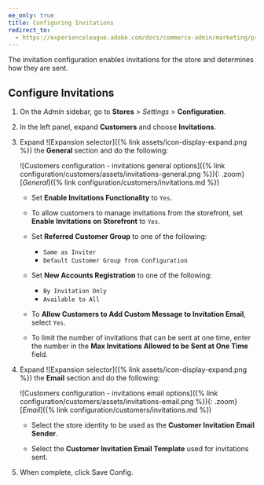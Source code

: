 ```yaml
---
ee_only: true
title: Configuring Invitations
redirect_to:
  - https://experienceleague.adobe.com/docs/commerce-admin/marketing/promotions/events/invitations.html#enable-invitations-for-your-store
---
```


The invitation configuration enables invitations for the store and determines how they are sent.

## Configure Invitations

1. On the _Admin_ sidebar, go to **Stores** > _Settings_ > **Configuration**.

1. In the left panel, expand **Customers** and choose **Invitations**.

1. Expand ![Expansion selector]({% link assets/icon-display-expand.png %}) the **General** section and do the following:

    ![Customers configuration - invitations general options]({% link configuration/customers/assets/invitations-general.png %}){: .zoom}
    [_General_]({% link configuration/customers/invitations.md %})

   - Set **Enable Invitations Functionality** to `Yes`.

   - To allow customers to manage invitations from the storefront, set **Enable Invitations on Storefront** to `Yes`.

   - Set **Referred Customer Group** to one of the following:

      - `Same as Inviter`
      - `Default Customer Group from Configuration`

   - Set **New Accounts Registration** to one of the following:

      - `By Invitation Only`
      - `Available to All`

   - To **Allow Customers to Add Custom Message to Invitation Email**, select `Yes`.

   - To limit the number of invitations that can be sent at one time, enter the number in the **Max Invitations Allowed to be Sent at One Time** field.

1. Expand ![Expansion selector]({% link assets/icon-display-expand.png %}) the **Email** section and do the following:

    ![Customers configuration - invitations email options]({% link configuration/customers/assets/invitations-email.png %}){: .zoom}
    [_Email_]({% link configuration/customers/invitations.md %})

   - Select the store identity to be used as the **Customer Invitation Email Sender**.

   - Select the **Customer Invitation Email Template** used for invitations sent.

1. When complete, click <span class="btn">Save Config</span>.
